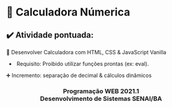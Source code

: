 # 💯 Calculadora Númerica

## ✔️ Atividade pontuada:

📑 Desenvolver Calculadora com HTML, CSS & JavaScript Vanilla

* ​	Requisito: Proibido utilizar funções prontas (ex: eval).

➕ Incremento: separação de decimal & cálculos dinâmicos 



<h3 align="center"> Programação WEB 2021.1 <br> Desenvolvimento de Sistemas SENAI/BA</h3>